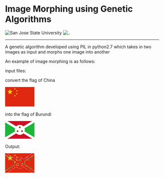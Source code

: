 # Image Morphing using Genetic Algorithms
![San Jose State University](https://i.imgur.com/cShW5MA.gif?1)
![..](https://i.imgur.com/QIGOoLy.png?1)
_______________________________________________
A genetic algorithm developed using PIL in python2.7 which takes in two images as input and morphs one image into another

An example of image morphing is as follows:

input files:

convert the flag of China 

![..](https://github.com/sakethsaxena/Genetic-Algorithm-to-Morph-one-image-into-another/blob/master/China.jpg)


into the flag of Burundi

![..](https://github.com/sakethsaxena/Genetic-Algorithm-to-Morph-one-image-into-another/blob/master/Burundi.jpg)

Output:

![..](https://github.com/sakethsaxena/Genetic-Algorithm-to-Morph-one-image-into-another/blob/master/final.png)

